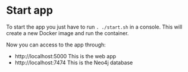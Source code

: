 # Start app

To start the app you just have to run `. ./start.sh` in a console. This will create a new Docker image and run the container.

Now you can access to the app through:
- http://localhost:5000 This is the web app
- http://localhost:7474 This is the Neo4j database